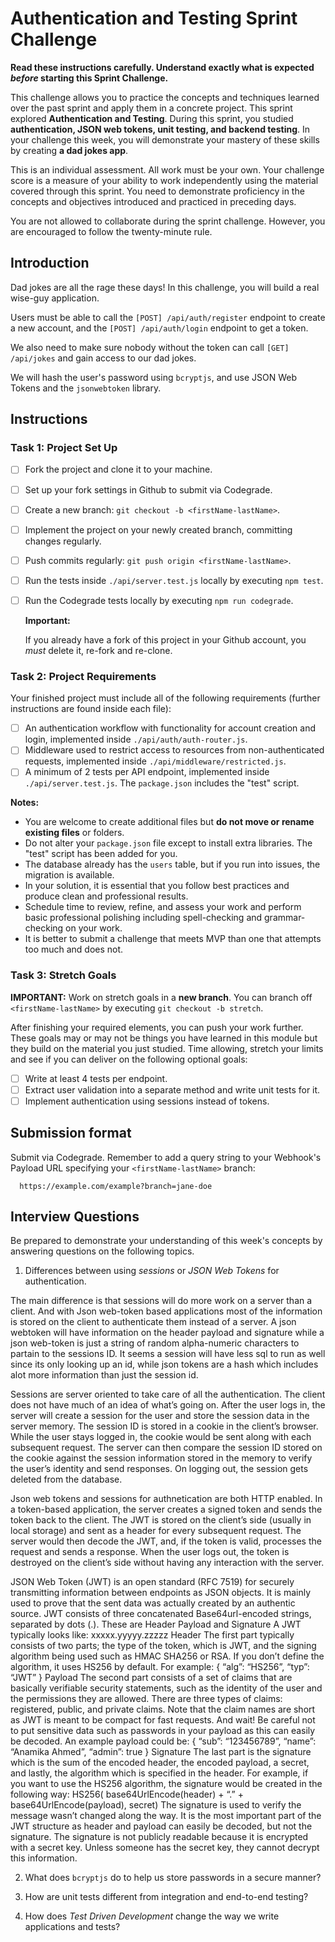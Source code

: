 # Authentication and Testing Sprint Challenge

**Read these instructions carefully. Understand exactly what is expected _before_ starting this Sprint Challenge.**

This challenge allows you to practice the concepts and techniques learned over the past sprint and apply them in a concrete project. This sprint explored **Authentication and Testing**. During this sprint, you studied **authentication, JSON web tokens, unit testing, and backend testing**. In your challenge this week, you will demonstrate your mastery of these skills by creating **a dad jokes app**.

This is an individual assessment. All work must be your own. Your challenge score is a measure of your ability to work independently using the material covered through this sprint. You need to demonstrate proficiency in the concepts and objectives introduced and practiced in preceding days.

You are not allowed to collaborate during the sprint challenge. However, you are encouraged to follow the twenty-minute rule.

## Introduction

Dad jokes are all the rage these days! In this challenge, you will build a real wise-guy application.

Users must be able to call the `[POST] /api/auth/register` endpoint to create a new account, and the `[POST] /api/auth/login` endpoint to get a token.

We also need to make sure nobody without the token can call `[GET] /api/jokes` and gain access to our dad jokes.

We will hash the user's password using `bcryptjs`, and use JSON Web Tokens and the `jsonwebtoken` library.

## Instructions

### Task 1: Project Set Up

- [ ] Fork the project and clone it to your machine.
- [ ] Set up your fork settings in Github to submit via Codegrade.
- [ ] Create a new branch: `git checkout -b <firstName-lastName>`.
- [ ] Implement the project on your newly created branch, committing changes regularly.
- [ ] Push commits regularly: `git push origin <firstName-lastName>`.
- [ ] Run the tests inside `./api/server.test.js` locally by executing `npm test`.
- [ ] Run the Codegrade tests locally by executing `npm run codegrade`.

  **Important:**

  If you already have a fork of this project in your Github account, you _must_ delete it, re-fork and re-clone.

### Task 2: Project Requirements

Your finished project must include all of the following requirements (further instructions are found inside each file):

- [ ] An authentication workflow with functionality for account creation and login, implemented inside `./api/auth/auth-router.js`.
- [ ] Middleware used to restrict access to resources from non-authenticated requests, implemented inside `./api/middleware/restricted.js`.
- [ ] A minimum of 2 tests per API endpoint, implemented inside `./api/server.test.js`. The `package.json` includes the "test" script.

**Notes:**

- You are welcome to create additional files but **do not move or rename existing files** or folders.
- Do not alter your `package.json` file except to install extra libraries. The "test" script has been added for you.
- The database already has the `users` table, but if you run into issues, the migration is available.
- In your solution, it is essential that you follow best practices and produce clean and professional results.
- Schedule time to review, refine, and assess your work and perform basic professional polishing including spell-checking and grammar-checking on your work.
- It is better to submit a challenge that meets MVP than one that attempts too much and does not.

### Task 3: Stretch Goals

**IMPORTANT:** Work on stretch goals in a **new branch**. You can branch off `<firstName-lastName>` by executing `git checkout -b stretch`.

After finishing your required elements, you can push your work further. These goals may or may not be things you have learned in this module but they build on the material you just studied. Time allowing, stretch your limits and see if you can deliver on the following optional goals:

- [ ] Write at least 4 tests per endpoint.
- [ ] Extract user validation into a separate method and write unit tests for it.
- [ ] Implement authentication using sessions instead of tokens.

## Submission format

Submit via Codegrade. Remember to add a query string to your Webhook's Payload URL specifying your `<firstName-lastName>` branch:

```
  https://example.com/example?branch=jane-doe
```

## Interview Questions

Be prepared to demonstrate your understanding of this week's concepts by answering questions on the following topics.

1. Differences between using _sessions_ or _JSON Web Tokens_ for authentication.

The main difference is that sessions will do more work on a server than a client. And with Json web-token based applications most of the information is stored on the client to authenticate them instead of a server. A json webtoken will have information on the header payload and signature  while a json web-token is just a string of random alpha-numeric characters to partain to the sessions ID. It seems a session will have less sql to run as well since its only looking up an id, while json tokens are a hash which includes alot more information than just the session id. 

Sessions are server oriented to take care of all the authentication. The client does not have much of an idea of what’s going on. After the user logs in, the server will create a session for the user and store the session data in the server memory.
The session ID is stored in a cookie in the client’s browser. While the user stays logged in, the cookie would be sent along with each subsequent request.
The server can then compare the session ID stored on the cookie against the session information stored in the memory to verify the user’s identity and send responses. On logging out, the session gets deleted from the database.

  Json web tokens and sessions for authnetication are both HTTP enabled.
  In a token-based application, the server creates a signed token and sends the token back to the client. The JWT is stored on the client’s side (usually in local storage) and sent as a header for every subsequent request.
  The server would then decode the JWT, and, if the token is valid, processes the request and sends a response. When the user logs out, the token is destroyed on the client’s side without having any interaction with the server.

  JSON Web Token (JWT) is an open standard (RFC 7519) for securely transmitting information between endpoints as JSON objects. It is mainly used to prove that the sent data was actually created by an authentic source.
JWT consists of three concatenated Base64url-encoded strings, separated by dots (.). These are Header Payload and Signature
A JWT typically looks like:
 xxxxx.yyyyy.zzzzz
Header
The first part typically consists of two parts; the type of the token, which is JWT, and the signing algorithm being used such as HMAC SHA256 or RSA. If you don’t define the algorithm, it uses HS256 by default.
For example:
      {
      “alg”: “HS256”,
      “typ”: “JWT”
      }
Payload
The second part consists of a set of claims that are basically verifiable security statements, such as the identity of the user and the permissions they are allowed.
There are three types of claims: registered, public, and private claims. Note that the claim names are short as JWT is meant to be compact for fast requests.
And wait! Be careful not to put sensitive data such as passwords in your payload as this can easily be decoded.
An example payload could be:
      {
      “sub”: “123456789”,
      “name”: “Anamika Ahmed”,
      “admin”: true
      }
Signature
The last part is the signature which is the sum of the encoded header, the encoded payload, a secret, and lastly, the algorithm which is specified in the header.
For example, if you want to use the HS256 algorithm, the signature would be created in the following way:
HS256(
base64UrlEncode(header) + “.” +
base64UrlEncode(payload),
secret)
The signature is used to verify the message wasn’t changed along the way. It is the most important part of the JWT structure as header and payload can easily be decoded, but not the signature.
The signature is not publicly readable because it is encrypted with a secret key. Unless someone has the secret key, they cannot decrypt this information.

2. What does `bcryptjs` do to help us store passwords in a secure manner?



3. How are unit tests different from integration and end-to-end testing?
4. How does _Test Driven Development_ change the way we write applications and tests?
